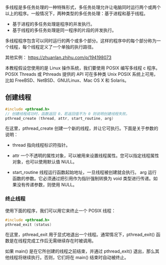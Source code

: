 
多线程是多任务处理的一种特殊形式，多任务处理允许让电脑同时运行两个或两个以上的程序。一般情况下，两种类型的多任务处理：基于进程和基于线程。
* 基于进程的多任务处理是程序的并发执行。
* 基于线程的多任务处理是同一程序的片段的并发执行。

多线程程序包含可以同时运行的两个或多个部分。这样的程序中的每个部分称为一个线程，每个线程定义了一个单独的执行路径。

其他实例：
https://zhuanlan.zhihu.com/p/194198073

本教程假设您使用的是 Linux 操作系统，我们要使用 POSIX 编写多线程 c 程序。POSIX Threads 或 Pthreads 提供的 API 可在多种类 Unix POSIX 系统上可用，比如 FreeBSD、NetBSD、GNU/Linux、Mac OS X 和 Solaris。

## 创建线程
```c
#include <pthread.h>
// 创建线程成功时，函数返回 0，若返回值不为 0 则说明创建线程失败。
pthread_create (thread, attr, start_routine, arg) 
```

在这里，pthread_create 创建一个新的线程，并让它可执行。下面是关于参数的说明：
* thread	指向线程标识符指针。

* attr	一个不透明的属性对象，可以被用来设置线程属性。您可以指定线程属性对象，也可以使用默认值 NULL。

* start_routine	线程运行函数起始地址，一旦线程被创建就会执行。
arg	运行函数的参数。它必须通过把引用作为指针强制转换为 void 类型进行传递。如果没有传递参数，则使用 NULL。

### 终止线程
使用下面的程序，我们可以用它来终止一个 POSIX 线程：
```c
#include <pthread.h>
pthread_exit (status) 
```
在这里，pthread_exit 用于显式地退出一个线程。通常情况下，pthread_exit() 函数是在线程完成工作后无需继续存在时被调用。

如果 main() 是在它所创建的线程之前结束，并通过 pthread_exit() 退出，那么其他线程将继续执行。否则，它们将在 main() 结束时自动被终止。


